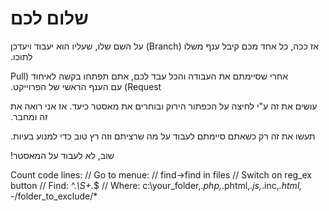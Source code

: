 # שלום לכם


&#x202b;אז ככה, כל אחד מכם קיבל ענף משלו (Branch) על השם שלו, שעליו הוא יעבוד ויעדכן לתוכו.

&#x202b;אחרי שסיימתם את העבודה והכל עבד לכם, אתם תפתחו בקשה לאיחוד (Pull Request) עם הענף הראשי של הפרוייקט. 

&#x202b; עושים את זה ע"י לחיצה על הכפתור הירוק ובוחרים את מאסטר כיעד. אז אני רואה את זה ומחבר. 


&#x202b;תעשו את זה רק כשאתם סיימתם לעבוד על מה שרציתם וזה רץ טוב כדי למנוע בעיות. 

&#x202b;
&#x202b; שוב, לא לעבוד על המאסטר! 

Count code lines:
// Go to menue:
// find->find in files
// Switch on reg_ex button
// Find:
^.*\S+.*$
// Where:
c:\your_folder\,*.php,*.phtml,*.js,*.inc,*.html, -*/folder_to_exclude/*
